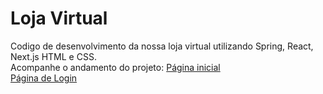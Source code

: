 # Loja Virtual

Codigo de desenvolvimento da nossa loja virtual utilizando Spring, React, Next.js HTML e CSS. <br>
Acompanhe o andamento do projeto:
[Página inicial](https://ailluminathi.github.io/Loja/projeto/paginas/index.html) <br>
[Página de Login](https://ailluminathi.github.io/Loja/projeto/paginas/login.html)
